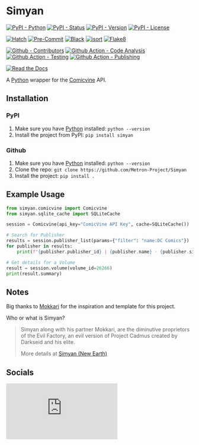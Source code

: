 # Simyan

[![PyPI - Python](https://img.shields.io/pypi/pyversions/Simyan.svg?logo=PyPI&label=Python&style=flat-square)](https://pypi.python.org/pypi/Simyan/)
[![PyPI - Status](https://img.shields.io/pypi/status/Simyan.svg?logo=PyPI&label=Status&style=flat-square)](https://pypi.python.org/pypi/Simyan/)
[![PyPI - Version](https://img.shields.io/pypi/v/Simyan.svg?logo=PyPI&label=Version&style=flat-square)](https://pypi.python.org/pypi/Simyan/)
[![PyPI - License](https://img.shields.io/pypi/l/Simyan.svg?logo=PyPI&label=License&style=flat-square)](https://opensource.org/licenses/GPL-3.0)

[![Hatch](https://img.shields.io/badge/Packaging-Hatch-4051b5?style=flat-square)](https://github.com/pypa/hatch)
[![Pre-Commit](https://img.shields.io/badge/Pre--Commit-Enabled-informational?style=flat-square&logo=pre-commit)](https://github.com/pre-commit/pre-commit)
[![Black](https://img.shields.io/badge/Code--Style-Black-000000?style=flat-square)](https://github.com/psf/black)
[![isort](https://img.shields.io/badge/Imports-isort-informational?style=flat-square)](https://pycqa.github.io/isort/)
[![Flake8](https://img.shields.io/badge/Linter-Flake8-informational?style=flat-square)](https://github.com/PyCQA/flake8)

[![Github - Contributors](https://img.shields.io/github/contributors/Metron-Project/Simyan.svg?logo=Github&label=Contributors&style=flat-square)](https://github.com/Metron-Project/Simyan/graphs/contributors)
[![Github Action - Code Analysis](https://img.shields.io/github/workflow/status/Metron-Project/Simyan/Code%20Analysis?logo=Github-Actions&label=Code-Analysis&style=flat-square)](https://github.com/Metron-Project/Simyan/actions/workflows/code-analysis.yaml)
[![Github Action - Testing](https://img.shields.io/github/workflow/status/Metron-Project/Simyan/Testing?logo=Github-Actions&label=Testing&style=flat-square)](https://github.com/Metron-Project/Simyan/actions/workflows/testing.yaml)
[![Github Action - Publishing](https://img.shields.io/github/workflow/status/Metron-Project/Simyan/Publishing?logo=Github-Actions&label=Publishing&style=flat-square)](https://github.com/Metron-Project/Simyan/actions/workflows/publishing.yaml)

[![Read the Docs](https://img.shields.io/readthedocs/simyan?label=Read-the-Docs&logo=Read-the-Docs&style=flat-square)](https://simyan.readthedocs.io/en/latest/?badge=latest)

A [Python](https://www.python.org/) wrapper for the [Comicvine](https://comicvine.gamespot.com/api/) API.

## Installation

### PyPI

1. Make sure you have [Python](https://www.python.org/) installed: `python --version`
2. Install the project from PyPI: `pip install simyan`

### Github

1. Make sure you have [Python](https://www.python.org/) installed: `python --version`
2. Clone the repo: `git clone https://github.com/Metron-Project/Simyan`
3. Install the project: `pip install .`

## Example Usage

```python
from simyan.comicvine import Comicvine
from simyan.sqlite_cache import SQLiteCache

session = Comicvine(api_key="ComicVine API Key", cache=SQLiteCache())

# Search for Publisher
results = session.publisher_list(params={"filter": "name:DC Comics"})
for publisher in results:
    print(f"{publisher.publisher_id} | {publisher.name} - {publisher.site_url}")

# Get details for a Volume
result = session.volume(volume_id=26266)
print(result.summary)
```

## Notes

Big thanks to [Mokkari](https://github.com/Metron-Project/mokkari) for the inspiration and template for this project.

Who or what is Simyan?

> Simyan along with his partner Mokkari, are the diminutive proprietors of the Evil Factory, an evil version of Project Cadmus created by Darkseid and his elite.
>
> More details at [Simyan (New Earth)](<https://dc.fandom.com/wiki/Simyan_(New_Earth)>)

## Socials

[![Social - Matrix](https://img.shields.io/matrix/metron-general:matrix.org?label=Metron%20General&logo=matrix&style=for-the-badge)](https://matrix.to/#/#metron-general:matrix.org)

